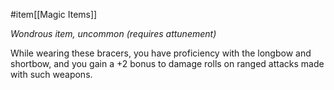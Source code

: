 #item[[Magic Items]]

*Wondrous item, uncommon (requires attunement)*

While wearing these bracers, you have proficiency with the longbow and shortbow, and you gain a +2 bonus to damage rolls on ranged attacks made with such weapons.
